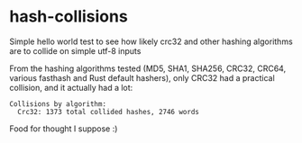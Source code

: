 # hash-collisions

Simple hello world test to see how likely crc32 and other hashing algorithms are to collide on simple utf-8 inputs

From the hashing algorithms tested (MD5, SHA1, SHA256, CRC32, CRC64, various fasthash and Rust default hashers), only CRC32 had a practical collision, and it actually had a lot:

```
Collisions by algorithm:
  Crc32: 1373 total collided hashes, 2746 words
```

Food for thought I suppose :)
